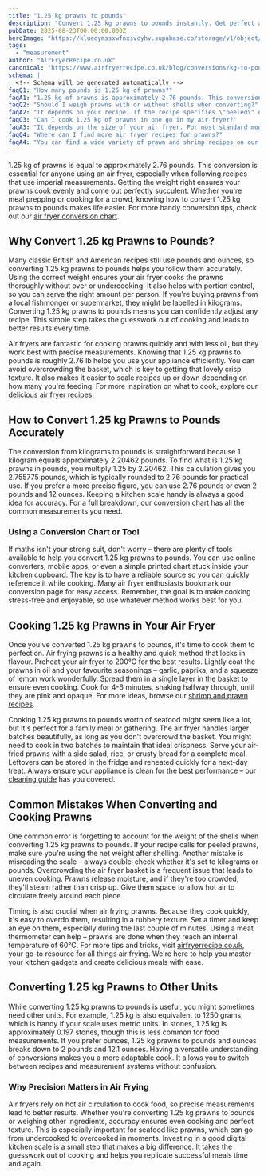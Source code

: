 ```yaml
---
title: "1.25 kg prawns to pounds"
description: "Convert 1.25 kg prawns to pounds instantly. Get perfect air fryer portions every time with our simple guide and handy conversion tips."
pubDate: 2025-08-23T00:00:00.000Z
heroImage: "https://klueoymssxwfnxsvcyhv.supabase.co/storage/v1/object/public/Shmucket/1-25-kg-prawns-to-pounds.webp"
tags:
  - "measurement"
author: "AirFryerRecipe.co.uk"
canonical: "https://www.airfryerrecipe.co.uk/blog/conversions/kg-to-pounds/1-25-kg-prawns-to-pounds"
schema: |
  <!-- Schema will be generated automatically -->
faqQ1: "How many pounds is 1.25 kg of prawns?"
faqA1: "1.25 kg of prawns is approximately 2.76 pounds. This conversion is based on the standard rate where 1 kilogram equals 2.20462 pounds. For most cooking purposes, rounding to 2.76 pounds is perfectly acceptable and makes recipe adjustments straightforward."
faqQ2: "Should I weigh prawns with or without shells when converting?"
faqA2: "It depends on your recipe. If the recipe specifies \"peeled\" or \"shelled\" prawns, you should use the weight after removing the shells. If it doesn't specify, assume it's the total weight including shells. Always check your recipe notes to avoid measurement errors and ensure your dish turns out as intended."
faqQ3: "Can I cook 1.25 kg of prawns in one go in my air fryer?"
faqA3: "It depends on the size of your air fryer. For most standard models, 1.25 kg (or 2.76 pounds) of prawns may be too much for a single batch. Overcrowding prevents proper air circulation and can lead to uneven cooking. It's better to cook in two or more batches for the best results, ensuring each prawn is crispy and perfectly cooked."
faqQ4: "Where can I find more air fryer recipes for prawns?"
faqA4: "You can find a wide variety of prawn and shrimp recipes on our website. Head over to <a href=\"https://www.airfryerrecipe.co.uk/recipe-category/shrimp\">airfryerrecipe.co.uk/recipe-category/shrimp</a> for inspiration. From garlic prawns to spicy grilled options, we have recipes to suit every taste. Our collection is updated regularly with new, tried-and-tested ideas to make your air frying journey enjoyable and delicious."
---
```

<p>1.25 kg of prawns is equal to approximately 2.76 pounds. This conversion is essential for anyone using an air fryer, especially when following recipes that use imperial measurements. Getting the weight right ensures your prawns cook evenly and come out perfectly succulent. Whether you're meal prepping or cooking for a crowd, knowing how to convert 1.25 kg prawns to pounds makes life easier. For more handy conversion tips, check out our <a href="https://www.airfryerrecipe.co.uk/air-fryer-conversion-chart">air fryer conversion chart</a>.</p>

<h2>Why Convert 1.25 kg Prawns to Pounds?</h2>
<p>Many classic British and American recipes still use pounds and ounces, so converting 1.25 kg prawns to pounds helps you follow them accurately. Using the correct weight ensures your air fryer cooks the prawns thoroughly without over or undercooking. It also helps with portion control, so you can serve the right amount per person. If you're buying prawns from a local fishmonger or supermarket, they might be labelled in kilograms. Converting 1.25 kg prawns to pounds means you can confidently adjust any recipe. This simple step takes the guesswork out of cooking and leads to better results every time.</p>

<p>Air fryers are fantastic for cooking prawns quickly and with less oil, but they work best with precise measurements. Knowing that 1.25 kg prawns to pounds is roughly 2.76 lb helps you use your appliance efficiently. You can avoid overcrowding the basket, which is key to getting that lovely crisp texture. It also makes it easier to scale recipes up or down depending on how many you're feeding. For more inspiration on what to cook, explore our <a href="https://www.airfryerrecipe.co.uk/recipes">delicious air fryer recipes</a>.</p>

<h2>How to Convert 1.25 kg Prawns to Pounds Accurately</h2>
<p>The conversion from kilograms to pounds is straightforward because 1 kilogram equals approximately 2.20462 pounds. To find what is 1.25 kg prawns in pounds, you multiply 1.25 by 2.20462. This calculation gives you 2.755775 pounds, which is typically rounded to 2.76 pounds for practical use. If you prefer a more precise figure, you can use 2.76 pounds or even 2 pounds and 12 ounces. Keeping a kitchen scale handy is always a good idea for accuracy. For a full breakdown, our <a href="https://www.airfryerrecipe.co.uk/air-fryer-conversion-chart">conversion chart</a> has all the common measurements you need.</p>

<h3>Using a Conversion Chart or Tool</h3>
<p>If maths isn't your strong suit, don't worry – there are plenty of tools available to help you convert 1.25 kg prawns to pounds. You can use online converters, mobile apps, or even a simple printed chart stuck inside your kitchen cupboard. The key is to have a reliable source so you can quickly reference it while cooking. Many air fryer enthusiasts bookmark our conversion page for easy access. Remember, the goal is to make cooking stress-free and enjoyable, so use whatever method works best for you.</p>

<h2>Cooking 1.25 kg Prawns in Your Air Fryer</h2>
<p>Once you've converted 1.25 kg prawns to pounds, it's time to cook them to perfection. Air frying prawns is a healthy and quick method that locks in flavour. Preheat your air fryer to 200°C for the best results. Lightly coat the prawns in oil and your favourite seasonings – garlic, paprika, and a squeeze of lemon work wonderfully. Spread them in a single layer in the basket to ensure even cooking. Cook for 4-6 minutes, shaking halfway through, until they are pink and opaque. For more ideas, browse our <a href="https://www.airfryerrecipe.co.uk/recipe-category/shrimp">shrimp and prawn recipes</a>.</p>

<p>Cooking 1.25 kg prawns to pounds worth of seafood might seem like a lot, but it's perfect for a family meal or gathering. The air fryer handles larger batches beautifully, as long as you don't overcrowd the basket. You might need to cook in two batches to maintain that ideal crispness. Serve your air-fried prawns with a side salad, rice, or crusty bread for a complete meal. Leftovers can be stored in the fridge and reheated quickly for a next-day treat. Always ensure your appliance is clean for the best performance – our <a href="https://www.airfryerrecipe.co.uk/air-fryer-cleaner">cleaning guide</a> has you covered.</p>

<h2>Common Mistakes When Converting and Cooking Prawns</h2>
<p>One common error is forgetting to account for the weight of the shells when converting 1.25 kg prawns to pounds. If your recipe calls for peeled prawns, make sure you're using the net weight after shelling. Another mistake is misreading the scale – always double-check whether it's set to kilograms or pounds. Overcrowding the air fryer basket is a frequent issue that leads to uneven cooking. Prawns release moisture, and if they're too crowded, they'll steam rather than crisp up. Give them space to allow hot air to circulate freely around each piece.</p>

<p>Timing is also crucial when air frying prawns. Because they cook quickly, it's easy to overdo them, resulting in a rubbery texture. Set a timer and keep an eye on them, especially during the last couple of minutes. Using a meat thermometer can help – prawns are done when they reach an internal temperature of 60°C. For more tips and tricks, visit <a href="https://www.airfryerrecipe.co.uk">airfryerrecipe.co.uk</a>, your go-to resource for all things air frying. We're here to help you master your kitchen gadgets and create delicious meals with ease.</p>

<h2>Converting 1.25 kg Prawns to Other Units</h2>
<p>While converting 1.25 kg prawns to pounds is useful, you might sometimes need other units. For example, 1.25 kg is also equivalent to 1250 grams, which is handy if your scale uses metric units. In stones, 1.25 kg is approximately 0.197 stones, though this is less common for food measurements. If you prefer ounces, 1.25 kg prawns to pounds and ounces breaks down to 2 pounds and 12.1 ounces. Having a versatile understanding of conversions makes you a more adaptable cook. It allows you to switch between recipes and measurement systems without confusion.</p>

<h3>Why Precision Matters in Air Frying</h3>
<p>Air fryers rely on hot air circulation to cook food, so precise measurements lead to better results. Whether you're converting 1.25 kg prawns to pounds or weighing other ingredients, accuracy ensures even cooking and perfect texture. This is especially important for seafood like prawns, which can go from undercooked to overcooked in moments. Investing in a good digital kitchen scale is a small step that makes a big difference. It takes the guesswork out of cooking and helps you replicate successful meals time and again.</p>
